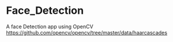 # Face_Detection
 A face Detection app using OpenCV
 https://github.com/opencv/opencv/tree/master/data/haarcascades
 
